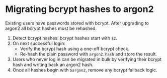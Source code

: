 # Migrating bcrypt hashes to argon2

Existing users have passwords stored with bcrypt. After upgrading to argon2 all bcrypt hashes must be rehashed.

1. Detect bcrypt hashes: bcrypt hashes start with `$2`.
2. On next successful login:
   - Verify the bcrypt hash using a one-off bcrypt check.
   - Re-hash the plain password with `argon2.hash` and store the result.
3. Users who never log in can be migrated in bulk by verifying their bcrypt hash and writing back an argon2 hash.
4. Once all hashes begin with `$argon2`, remove any bcrypt fallback logic.
